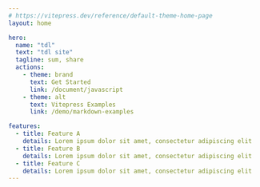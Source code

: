 ```yaml
---
# https://vitepress.dev/reference/default-theme-home-page
layout: home

hero:
  name: "tdl"
  text: "tdl site"
  tagline: sum, share
  actions:
    - theme: brand
      text: Get Started
      link: /document/javascript
    - theme: alt
      text: Vitepress Examples
      link: /demo/markdown-examples

features:
  - title: Feature A
    details: Lorem ipsum dolor sit amet, consectetur adipiscing elit
  - title: Feature B
    details: Lorem ipsum dolor sit amet, consectetur adipiscing elit
  - title: Feature C
    details: Lorem ipsum dolor sit amet, consectetur adipiscing elit
---
```



